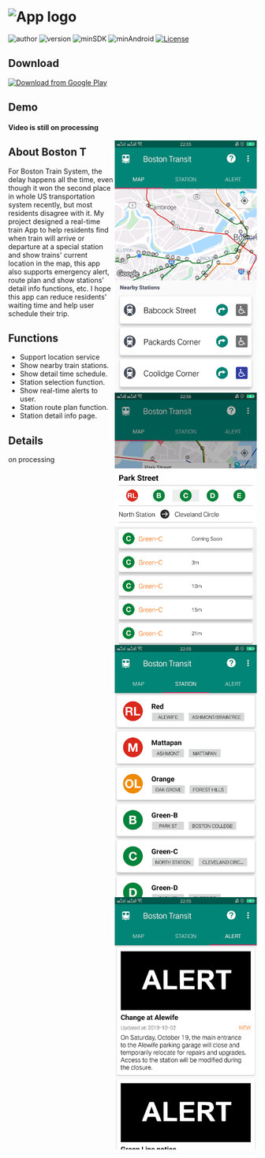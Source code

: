# ![App logo][]

![author][authorSvg] ![version][versSvg] ![minSDK][sdkSvg] ![minAndroid][androidSvg] [![License][licenseSvg]][license]

## Download

[<img src="https://play.google.com/intl/en_us/badges/images/generic/en_badge_web_generic.png" 
      alt="Download from Google Play" 
      height="70">](https://play.google.com/store/apps/details?id=com.eddy.mbta)

## Demo

#### Video is still on processing

<img align="center" src="https://github.com/404nofound/MBTA_Boston_Transit/blob/master/screenshots/1.png" alt="" width="288" height="512" style="display: inline; float: right"/><img align="center" src="https://github.com/404nofound/MBTA_Boston_Transit/blob/master/screenshots/2.png" alt="" width="288" height="512" style="display: inline; float: right"/>

<img align="center" src="https://github.com/404nofound/MBTA_Boston_Transit/blob/master/screenshots/3.png" alt="" width="288" height="512" style="display: inline; float: right"/><img align="center" src="https://github.com/404nofound/MBTA_Boston_Transit/blob/master/screenshots/4.png" alt="" width="288" height="512" style="display: inline; float: right"/>

## About Boston T

For Boston Train System, the delay happens all the time, even though it won the second place in whole US transportation system recently, but most residents disagree with it. My project designed a real-time train App to help residents find when train will arrive or departure at a special station and show trains' current location in the map, this app also supports emergency alert, route plan and show stations’ detail info functions, etc. I hope this app can reduce residents’ waiting time and help user schedule their trip.

## Functions

* Support location service
* Show nearby train stations.
* Show detail time schedule.
* Station selection function.
* Show real-time alerts to user.
* Station route plan function.
* Station detail info page.

## Details 

on processing

[App logo]: http://209.222.10.90/app/icon.png

[authorSvg]: https://img.shields.io/badge/author-S.YC-brightgreen.svg

[versSvg]: https://img.shields.io/badge/appVersion-v1.5-brightgreen.svg

[sdkSvg]: https://img.shields.io/badge/minSdkVersion-23-brightgreen.svg

[androidSvg]: https://img.shields.io/badge/minAndroid-6.0+-brightgreen.svg

[licenseSvg]: https://img.shields.io/badge/License-Apache--2.0-brightgreen.svg
[license]: https://github.com/404nofound/MBTA_Boston_Transit/blob/master/LICENSE
